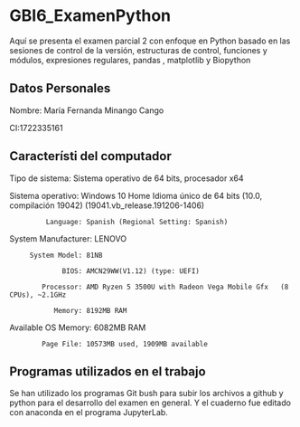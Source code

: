 # GBI6_ExamenPython
Aquí se presenta el examen parcial 2 con enfoque en Python basado en las sesiones de control de la versión, estructuras de control, funciones y módulos, expresiones regulares, pandas , matplotlib y Biopython
## Datos Personales
Nombre: María Fernanda Minango Cango

CI:1722335161
## Característi del computador

Tipo de sistema: Sistema operativo de 64 bits, procesador x64

Sistema operativo: Windows 10 Home Idioma único de 64 bits (10.0, compilación 19042) (19041.vb_release.191206-1406)

             Language: Spanish (Regional Setting: Spanish)
             
  System Manufacturer: LENOVO
  
         System Model: 81NB
         
                 BIOS: AMCN29WW(V1.12) (type: UEFI)
                 
            Processor: AMD Ryzen 5 3500U with Radeon Vega Mobile Gfx   (8 CPUs), ~2.1GHz
            
               Memory: 8192MB RAM
               
  Available OS Memory: 6082MB RAM
  
            Page File: 10573MB used, 1909MB available
          
## Programas utilizados en el trabajo

Se han utilizado los programas Git bush para subir los archivos a github y python para el desarrollo del examen en general. Y el cuaderno fue editado con anaconda en el programa JupyterLab.



